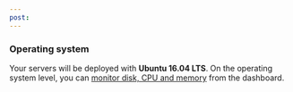 ```yaml
---
post: 
---
```


### Operating system

Your servers will be deployed with **Ubuntu 16.04 LTS**. On the operating system level, you can [monitor disk, CPU and memory](/managing-your-stack/server-monitoring) from the dashboard.

